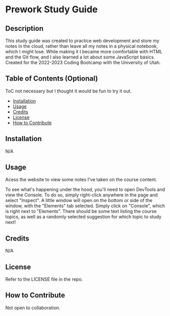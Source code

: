 # Prework Study Guide

## Description

This study guide was created to practice web development and store my notes in the cloud, rather than leave all my notes in a physical notebook, which I might lose. While making it I became more comfortable with HTML and the Git flow, and I also learned a lot about some JavaScript basics. Created for the 2022-2023 Coding Bootcamp with the University of Utah.

## Table of Contents (Optional)

ToC not necessary but I thought it would be fun to try it out.
- [Installation](#installation)
- [Usage](#usage)
- [Credits](#credits)
- [License](#license)
- [How to Contribute](#how-to-contribute) 

## Installation

N/A

## Usage

Acess the website to view some notes I've taken on the course content.

To see what's happening under the hood, you'll need to open DevTools and view the Console. To do so, simply right-click anywhere in the page and select "Inspect". A little window will open on the bottom or side of the window, with the "Elements" tab selected. Simply click on "Console", which is right next to "Elements". There should be some text listing the course topics, as well as a randomly selected suggestion for which topic to study next!

## Credits

N/A

## License

Refer to the LICENSE file in the repo.

## How to Contribute

Not open to collaboration.